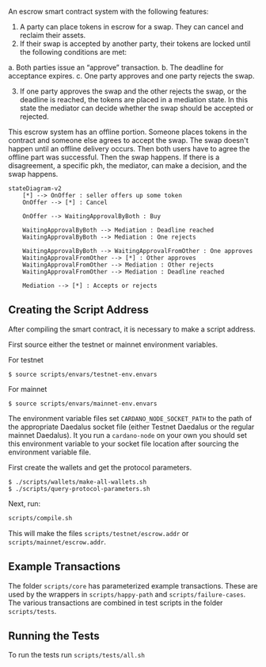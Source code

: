 An escrow smart contract system with the following features:

1. A party can place tokens in escrow for a swap. They can cancel and reclaim their assets.
2. If their swap is accepted by another party, their tokens are locked until the following conditions are met:

  a. Both parties issue an “approve” transaction.
  b. The deadline for acceptance expires.
  c. One party approves and one party rejects the swap.

3. If one party approves the swap and the other rejects the swap, or the deadline is reached, the tokens are placed in a mediation state. In this state the mediator can decide whether the swap should be accepted or rejected.

This escrow system has an offline portion. Someone places tokens in the contract and someone else agrees to accept the swap. The swap doesn't happen until an offline delivery occurs. Then both users have to agree the offline part was successful. Then the swap happens. If there is a disagreement, a specific pkh, the mediator, can make a decision, and the swap happens.

```mermaid
stateDiagram-v2
    [*] --> OnOffer : seller offers up some token
    OnOffer --> [*] : Cancel

    OnOffer --> WaitingApprovalByBoth : Buy

    WaitingApprovalByBoth --> Mediation : Deadline reached
    WaitingApprovalByBoth --> Mediation : One rejects

    WaitingApprovalByBoth --> WaitingApprovalFromOther : One approves
    WaitingApprovalFromOther --> [*] : Other approves
    WaitingApprovalFromOther --> Mediation : Other rejects
    WaitingApprovalFromOther --> Mediation : Deadline reached

    Mediation --> [*] : Accepts or rejects
```

## Creating the Script Address

After compiling the smart contract, it is necessary to make a script address.

First source either the testnet or mainnet environment variables.

For testnet

```
$ source scripts/envars/testnet-env.envars
```

For mainnet

```
$ source scripts/envars/mainnet-env.envars
```

The environment variable files set `CARDANO_NODE_SOCKET_PATH` to the path of the appropriate Daedalus socket file (either Testnet Daedalus or the regular mainnet Daedalus). It you run a `cardano-node` on your own you should set this environment variable to your socket file location after sourcing the environment variable file.

First create the wallets and get the protocol parameters.

```
$ ./scripts/wallets/make-all-wallets.sh
$ ./scripts/query-protocol-parameters.sh
```

Next, run:

```bash
scripts/compile.sh
```

This will make the files `scripts/testnet/escrow.addr` or `scripts/mainnet/escrow.addr`.

## Example Transactions

The folder `scripts/core` has parameterized example transactions. These are used by the wrappers in `scripts/happy-path` and `scripts/failure-cases`. The various transactions are combined in test scripts in the folder `scripts/tests`.

## Running the Tests

To run the tests run `scripts/tests/all.sh`
